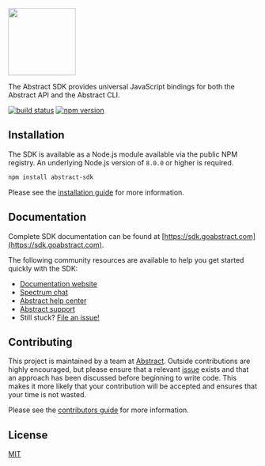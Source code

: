 <img src="https://www.abstract.com/wp-content/uploads/abstract-black-wordmark-rgb.png" width="136" height="auto" />

The Abstract SDK provides universal JavaScript bindings for both the Abstract API and the Abstract CLI.

[![build status](https://img.shields.io/circleci/project/github/goabstract/abstract-sdk.svg)](https://circleci.com/gh/goabstract/abstract-sdk)
[![npm version](https://badge.fury.io/js/abstract-sdk.svg)](https://www.npmjs.com/package/abstract-sdk)

## Installation

The SDK is available as a Node.js module available via the public NPM registry. An underlying Node.js version of `8.0.0` or higher is required.

```sh
npm install abstract-sdk
```

Please see the [installation guide](https://sdk.goabstract.com/docs/installation/) for more information.

## Documentation

Complete SDK documentation can be found at [https://sdk.goabstract.com](https://sdk.goabstract.com).

The following community resources are available to help you get started quickly with the SDK:

- [Documentation website](https://sdk.goabstract.com)
- [Spectrum chat](https://spectrum.chat/abstract)
- [Abstract help center](https://www.abstract.com/help/)
- [Abstract support](https://www.abstract.com/help/contact/)
- Still stuck? [File an issue!](https://github.com/goabstract/abstract-sdk/issues/new)

## Contributing

This project is maintained by a team at [Abstract](https://www.abstract.com). Outside contributions are highly encouraged, but please ensure that a relevant [issue](https://github.com/goabstract/abstract-sdk/issues) exists and that an approach has been discussed before beginning to write code. This makes it more likely that your contribution will be accepted and ensures that your time is not wasted.

Please see the [contributors guide](CONTRIBUTING.md) for more information.

## License

[MIT](LICENSE.md)
